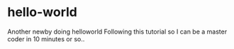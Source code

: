 # hello-world
Another newby doing helloworld
Following this tutorial so I can be a master coder in 10 minutes or so..
